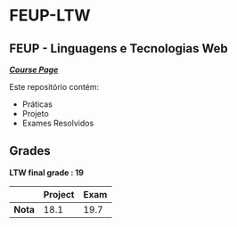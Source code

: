 # FEUP-LTW

## FEUP - Linguagens e Tecnologias Web

[***Course Page***](https://sigarra.up.pt/feup/pt/ucurr_geral.ficha_uc_view?pv_ocorrencia_id=459485)


Este repositório contém:
- Práticas
- Projeto
- Exames Resolvidos

## Grades

**LTW final grade : 19**

| | Project | Exam |
| --- | --- | --- |
| **Nota** | 18.1| 19.7|
